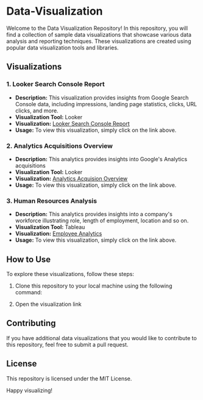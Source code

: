 # Data-Visualization

Welcome to the Data Visualization Repository! In this repository, you will find a collection of sample data visualizations that showcase various data analysis and reporting techniques. These visualizations are created using popular data visualization tools and libraries.

## Visualizations

### 1. Looker Search Console Report

- **Description:** This visualization provides insights from Google Search Console data, including impressions, landing page statistics, clicks, URL clicks, and more.
- **Visualization Tool:** Looker
- **Visualization:** [Looker Search Console Report](https://lookerstudio.google.com/reporting/d94d866f-fa7d-466f-a619-785cf7ffa0db)
- **Usage:** To view this visualization, simply click on the link above.

### 2. Analytics Acquisitions Overview

- **Description:** This analytics provides insights into Google's Analytics acquisitions
- **Visualization Tool:** Looker
- **Visualization:** [Analytics Acquision Overview](https://lookerstudio.google.com/u/0/reporting/5124798c-e474-4257-84e2-ed833f85ab90/page/nXDGB)
- **Usage:** To view this visualization, simply click on the link above.

### 3. Human Resources Analysis

- **Description:** This analytics provides insights into a company's workforce illustrating role, length of employment, location and so on. 
- **Visualization Tool:** Tableau
- **Visualization:** [Employee Analytics](https://public.tableau.com/app/profile/gbenga.ladapo/viz/HumanResourcesAnalysis_16945403487400/HRExecutiveSummary#1)
- **Usage:** To view this visualization, simply click on the link above.

## How to Use

To explore these visualizations, follow these steps:

1. Clone this repository to your local machine using the following command:

2. Open the visualization link 

## Contributing

If you have additional data visualizations that you would like to contribute to this repository, feel free to submit a pull request. 

## License

This repository is licensed under the MIT License. 

Happy visualizing!

